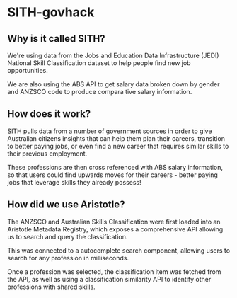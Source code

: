 # SITH-govhack

## Why is it called SITH?
We're using data from the Jobs and Education Data Infrastructure (JEDI) National Skill Classification dataset to help people find new job opportunities.

We are also using the ABS API to get salary data broken down by gender and ANZSCO code to produce compara
tive salary information.


## How does it work?
SITH pulls data from a number of government sources in order to give Australian citizens insights that can help them plan their careers, transition to better paying jobs, or even find a new career that requires similar skills to their previous employment.

These professions are then cross referenced with ABS salary information, so that users could find upwards moves for their careers - better paying jobs that leverage skills they already possess!

## How did we use Aristotle?
The ANZSCO and Australian Skills Classification were first loaded into an Aristotle Metadata Registry, which exposes a comprehensive API allowing us to search and query the classification.

This was connected to a autocomplete search component, allowing users to search for any profession in milliseconds.

Once a profession was selected, the classification item was fetched from the API, as well as using a classification similarity API to identify other professions with shared skills.

